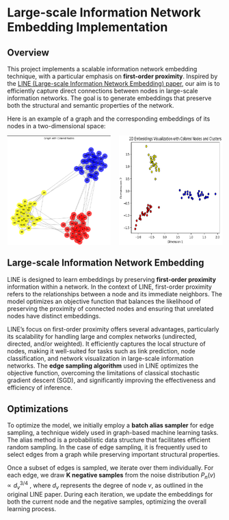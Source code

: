 # Large-scale Information Network Embedding Implementation

## Overview
This project implements a scalable information network embedding technique, with a particular emphasis on **first-order proximity**. Inspired by the [LINE (Large-scale Information Network Embedding) paper](https://arxiv.org/pdf/1503.03578.pdf), our aim is to efficiently capture direct connections between nodes in large-scale information networks. The goal is to generate embeddings that preserve both the structural and semantic properties of the network.

Here is an example of a graph and the corresponding embeddings of its nodes in a two-dimensional space:

<div style="display: flex; justify-content: space-between;">
  <img src="example/Graph.png" alt="Graph" style="width: 48%;"/>
  <img src="example/2D_embeddings.png" alt="2D Embeddings" style="width: 48%;"/>
</div>


## Large-scale Information Network Embedding
LINE is designed to learn embeddings by preserving **first-order proximity** information within a network. In the context of LINE, first-order proximity refers to the relationships between a node and its immediate neighbors. The model optimizes an objective function that balances the likelihood of preserving the proximity of connected nodes and ensuring that unrelated nodes have distinct embeddings.

LINE’s focus on first-order proximity offers several advantages, particularly its scalability for handling large and complex networks (undirected, directed, and/or weighted). It efficiently captures the local structure of nodes, making it well-suited for tasks such as link prediction, node classification, and network visualization in large-scale information networks. The **edge sampling algorithm** used in LINE optimizes the objective function, overcoming the limitations of classical stochastic gradient descent (SGD), and significantly improving the effectiveness and efficiency of inference.

## Optimizations
To optimize the model, we initially employ a **batch alias sampler** for edge sampling, a technique widely used in graph-based machine learning tasks. The alias method is a probabilistic data structure that facilitates efficient random sampling. In the case of edge sampling, it is frequently used to select edges from a graph while preserving important structural properties.

Once a subset of edges is sampled, we iterate over them individually. For each edge, we draw **K negative samples** from the noise distribution $P_n(v) \propto d_v^{3/4}$ , where $d_v$ represents the degree of node $v$, as outlined in the original LINE paper. During each iteration, we update the embeddings for both the current node and the negative samples, optimizing the overall learning process.

